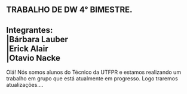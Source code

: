 TRABALHO DE DW 4° BIMESTRE.
----------------------------------------------------------------------------
Integrantes:<br> 
  |Bárbara Lauber<br>
  |Erick Alair<br>
  |Otavio Nacke<br>
----------------------------------------------------------------------------
Olá! Nós somos alunos do Técnico da UTFPR e estamos realizando um 
trabalho em grupo que está atualmente em progresso. Logo traremos atualizações.... 

